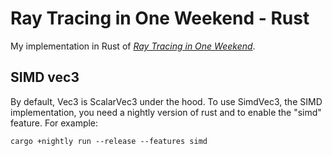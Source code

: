 # Ray Tracing in One Weekend - Rust

My implementation in Rust of [_Ray Tracing in One Weekend_](https://raytracing.github.io/books/RayTracingInOneWeekend.html).

##  SIMD vec3

By default, Vec3 is ScalarVec3 under the hood. To use SimdVec3, the SIMD
implementation, you need a nightly version of rust and to enable the "simd"
feature. For example:

```
cargo +nightly run --release --features simd
```
